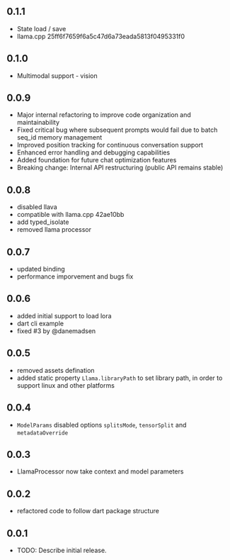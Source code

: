 ## 0.1.1
* State load / save
* llama.cpp 25ff6f7659f6a5c47d6a73eada5813f0495331f0

## 0.1.0
* Multimodal support - vision

## 0.0.9
* Major internal refactoring to improve code organization and maintainability
* Fixed critical bug where subsequent prompts would fail due to batch seq_id memory management
* Improved position tracking for continuous conversation support
* Enhanced error handling and debugging capabilities
* Added foundation for future chat optimization features
* Breaking change: Internal API restructuring (public API remains stable)

## 0.0.8
* disabled llava
* compatible with llama.cpp 42ae10bb
* add typed_isolate
* removed llama processor

## 0.0.7
* updated binding
* performance imporvement and bugs fix

## 0.0.6

* added initial support to load lora
* dart cli example
* fixed #3 by @danemadsen

## 0.0.5

* removed assets defination
* added static property `Llama.libraryPath` to set library path, in order to support linux and other platforms

## 0.0.4

* `ModelParams` disabled options `splitsMode`, `tensorSplit` and `metadataOverride`

## 0.0.3

* LlamaProcessor now take context and model parameters

## 0.0.2

* refactored code to follow dart package structure

## 0.0.1

* TODO: Describe initial release.
